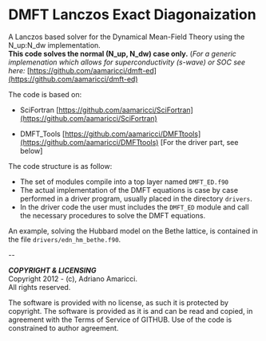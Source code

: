 # DMFT Lanczos Exact Diagonaization

A Lanczos based solver for the Dynamical Mean-Field Theory using the N_up:N_dw implementation.  
**This code solves the normal (N_up, N_dw) case only.**
(*For a generic implemenation which allows for superconductivity (s-wave) or SOC see here:*
[https://github.com/aamaricci/dmft-ed](https://github.com/aamaricci/dmft-ed)

The code is based on:  

* SciFortran [https://github.com/aamaricci/SciFortran](https://github.com/aamaricci/SciFortran)  

* DMFT_Tools [https://github.com/aamaricci/DMFTtools](https://github.com/aamaricci/DMFTtools) [For the driver part, see below]

The code structure is as follow:  

* The set of modules compile into a top layer named `DMFT_ED.f90`  
* The actual implementation of the DMFT equations is case by case performed in a driver program, usually placed in the directory `drivers`. 
* In the driver code the user must includes the `DMFT_ED` module and call the necessary procedures to solve the DMFT equations.

An example, solving the Hubbard model on the Bethe lattice, is contained in the file `drivers/edn_hm_bethe.f90`.


--

***COPYRIGHT & LICENSING***  
Copyright 2012 -  (c), Adriano Amaricci.  
All rights reserved. 

The software is provided with no license, as such it is protected by copyright.
The software is provided as it is and can be read and copied, in agreement with 
the Terms of Service of GITHUB. Use of the code is constrained to author agreement.   

